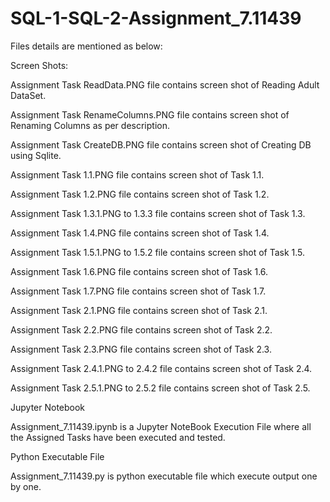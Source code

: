 # SQL-1-SQL-2-Assignment_7.11439

Files details are mentioned as below:

Screen Shots:

Assignment Task ReadData.PNG file contains screen shot of Reading Adult DataSet.

Assignment Task RenameColumns.PNG	file contains screen shot of Renaming Columns as per description.

Assignment Task CreateDB.PNG	file contains screen shot of Creating DB using Sqlite.

Assignment Task 1.1.PNG	file contains screen shot of Task 1.1.

Assignment Task 1.2.PNG	file contains screen shot of Task 1.2.

Assignment Task 1.3.1.PNG to 1.3.3 file contains screen shot of Task 1.3.

Assignment Task 1.4.PNG	file contains screen shot of Task 1.4.

Assignment Task 1.5.1.PNG to 1.5.2	file contains screen shot of Task 1.5.

Assignment Task 1.6.PNG	file contains screen shot of Task 1.6.

Assignment Task 1.7.PNG	file contains screen shot of Task 1.7.

Assignment Task 2.1.PNG	file contains screen shot of Task 2.1.

Assignment Task 2.2.PNG	file contains screen shot of Task 2.2.

Assignment Task 2.3.PNG	file contains screen shot of Task 2.3.

Assignment Task 2.4.1.PNG to 2.4.2	file contains screen shot of Task 2.4.

Assignment Task 2.5.1.PNG to 2.5.2	file contains screen shot of Task 2.5.

Jupyter Notebook

Assignment_7.11439.ipynb is a Jupyter NoteBook Execution File where all the Assigned Tasks have been executed and tested.

Python Executable File

Assignment_7.11439.py is python executable file which execute output one by one.
